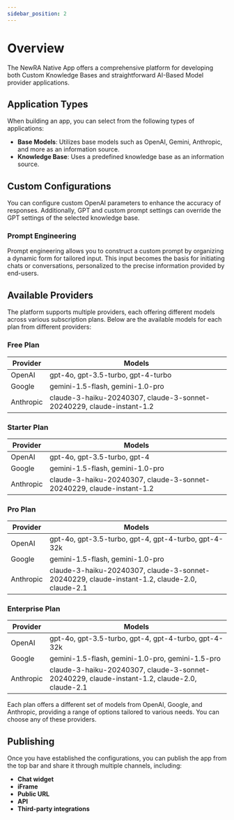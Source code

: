 ```yaml
---
sidebar_position: 2
---
```


# Overview

The NewRA Native App offers a comprehensive platform for developing both Custom Knowledge Bases and straightforward AI-Based Model provider applications.

## Application Types

When building an app, you can select from the following types of applications:

- **Base Models**: Utilizes base models such as OpenAI, Gemini, Anthropic, and more as an information source.
- **Knowledge Base**: Uses a predefined knowledge base as an information source.

## Custom Configurations

You can configure custom OpenAI parameters to enhance the accuracy of responses. Additionally, GPT and custom prompt settings can override the GPT settings of the selected knowledge base.

### Prompt Engineering

Prompt engineering allows you to construct a custom prompt by organizing a dynamic form for tailored input. This input becomes the basis for initiating chats or conversations, personalized to the precise information provided by end-users.

## Available Providers

The platform supports multiple providers, each offering different models across various subscription plans. Below are the available models for each plan from different providers:

### Free Plan

| Provider  | Models                                                                |
| --------- | --------------------------------------------------------------------- |
| OpenAI    | gpt-4o, gpt-3.5-turbo, gpt-4-turbo                                    |
| Google    | gemini-1.5-flash, gemini-1.0-pro                                      |
| Anthropic | claude-3-haiku-20240307, claude-3-sonnet-20240229, claude-instant-1.2 |

### Starter Plan

| Provider  | Models                                                                |
| --------- | --------------------------------------------------------------------- |
| OpenAI    | gpt-4o, gpt-3.5-turbo, gpt-4                                          |
| Google    | gemini-1.5-flash, gemini-1.0-pro                                      |
| Anthropic | claude-3-haiku-20240307, claude-3-sonnet-20240229, claude-instant-1.2 |

### Pro Plan

| Provider  | Models                                                                                        |
| --------- | --------------------------------------------------------------------------------------------- |
| OpenAI    | gpt-4o, gpt-3.5-turbo, gpt-4, gpt-4-turbo, gpt-4-32k                                          |
| Google    | gemini-1.5-flash, gemini-1.0-pro                                                              |
| Anthropic | claude-3-haiku-20240307, claude-3-sonnet-20240229, claude-instant-1.2, claude-2.0, claude-2.1 |

### Enterprise Plan

| Provider  | Models                                                                                        |
| --------- | --------------------------------------------------------------------------------------------- |
| OpenAI    | gpt-4o, gpt-3.5-turbo, gpt-4, gpt-4-turbo, gpt-4-32k                                          |
| Google    | gemini-1.5-flash, gemini-1.0-pro, gemini-1.5-pro                                              |
| Anthropic | claude-3-haiku-20240307, claude-3-sonnet-20240229, claude-instant-1.2, claude-2.0, claude-2.1 |

Each plan offers a different set of models from OpenAI, Google, and Anthropic, providing a range of options tailored to various needs. You can choose any of these providers.

## Publishing

Once you have established the configurations, you can publish the app from the top bar and share it through multiple channels, including:

- **Chat widget**
- **iFrame**
- **Public URL**
- **API**
- **Third-party integrations**
